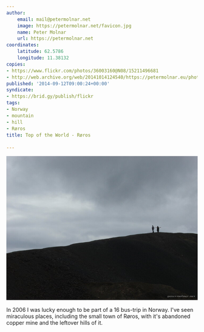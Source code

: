```yaml
---
author:
    email: mail@petermolnar.net
    image: https://petermolnar.net/favicon.jpg
    name: Peter Molnar
    url: https://petermolnar.net
coordinates:
    latitude: 62.5786
    longitude: 11.38132
copies:
- https://www.flickr.com/photos/36003160@N08/15211496681
- http://web.archive.org/web/20141014124540/https://petermolnar.eu/photo/top-of-the-world-roros/
published: '2014-09-12T09:00:24+00:00'
syndicate:
- https://brid.gy/publish/flickr
tags:
- Norway
- mountain
- hill
- Røros
title: Top of the World - Røros

---
```


![](top-of-the-world-roros.jpg)

In 2006 I was lucky enough to be part of a 16 bus-trip in Norway. I've
seen miraculous places, including the small town of Røros, with it's
abandoned copper mine and the leftover hills of it.